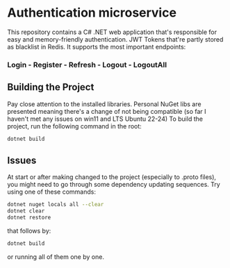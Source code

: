 # Authentication microservice

This repository contains a C# .NET web application that's responsible for easy and memory-friendly authentication. JWT Tokens that're partly stored as blacklist in Redis. It supports the most important endpoints:
### Login - Register - Refresh - Logout - LogoutAll


## Building the Project

Pay close attention to the installed libraries. Personal NuGet libs are presented meaning there's a change of not being compatible (so far I haven't met any issues on win11 and LTS Ubuntu 22-24)
To build the project, run the following command in the root:

```bash
dotnet build
```
## Issues

At start or after making changed to the project (especially to .proto files), you might need to go through some dependency updating sequences.
Try using one of these commands:

```bash
dotnet nuget locals all --clear
dotnet clear
dotnet restore
```
that follows by:

```bash
dotnet build
```
or running all of them one by one.
